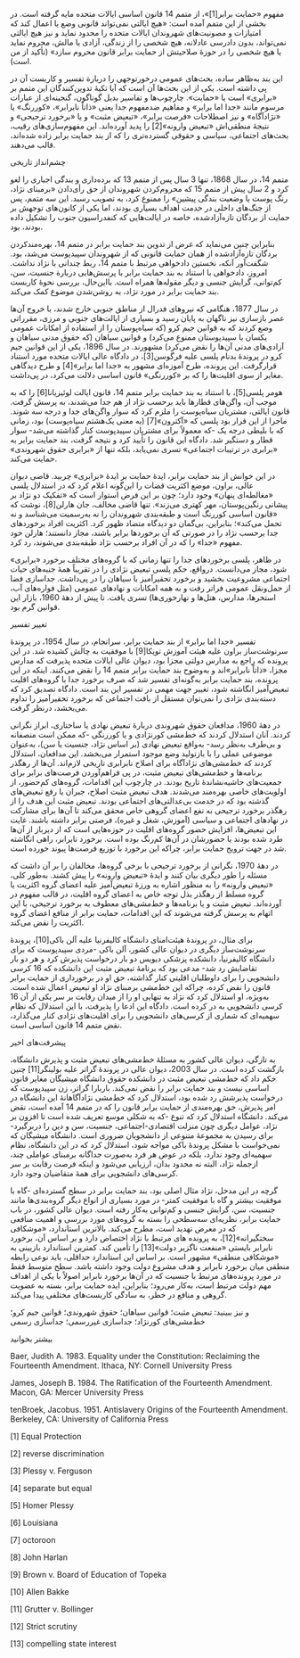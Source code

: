   مفهوم «حمایت برابر[1]»، از متمم 14 قانون اساسی ایالات متحده مایه گرفته است. در بخشی از این متمم آمده است: «هیچ ایالتی نمی‌تواند قانونی وضع یا اعمال کند که امتیازات و مصونیت‌های شهروندان ایالات متحده را محدود نماید و نیز هیچ ایالتی نمی‌تواند، بدون دادرسی عادلانه، هیچ شخصی را از زندگی، آزادی یا مالش، محروم نماید یا هیچ شخصی را در حوزۀ صلاحیتش از حمایت برابر قانون محروم سازد» (تأکید از من است). 

این بند به‌ظاهر ساده، بحث‌های عمومی درخورتوجهی را دربارة تفسیر و کاربست آن در پی داشته است. یکی از این بحث‌ها آن است که آیا تکیۀ تدوین‌کنندگان این متمم بر «برابری» است یا «حمایت». چارچوب‌ها و تفاسیر بدیل گوناگون، گنجینه‌ای از عبارات مرسوم مانند «جدا اما برابر» و مفاهیم ضدمفهوم جدا یعنی «ذاتاً نابرابر»، «کوررنگ» یا «نژادآگاه» و نیز اصطلاحات «فرصت برابر»، «تبعیض مثبت» و یا «برخورد ترجیحی» و نتیجۀ منطقی‌اش «تبعیض وارونه»[2] را پدید آورده‌اند. این مفهوم‌سازی‌های رقیب، بحث‌های اجتماعی، سیاسی و حقوقی گسترده‌تری را که از بند حمایت برابر زاده شده‌اند، قالب می‌دهند.

 چشم‌انداز تاریخی

متمم 14، در سال 1868، تنها 3 سال پس از متمم 13 که برده‌داری و بندگی اجباری را لغو کرد و 2 سال پیش از متمم 15 که محروم‌کردن شهروندان از حق رأی‌دادن «برمبنای نژاد، رنگ پوست یا وضعیت بندگی پیشین» را ممنوع کرد، به تصویب رسید. این سه متمم، پس از جنگ‌های داخلی در خدمت اهداف بسیاری بودند، اما یکی از کانون‌های توجهش بر حمایت از بردگان تازه‌آزادشده، خاصه در ایالت‌هایی که کنفدراسیون جنوب را تشکیل داده بودند، بود.

بنابراین چنین می‌نماید که غرض از تدوین بند حمایت برابر در متمم 14، بهره‌مندکردن بردگان تازه‌آزادشده از همان حمایت قانونی که از شهروندان سپیدپوست می‌شد، بود. شگفت‌آور آنکه، نخستین دادخواهی مرتبط با متمم 14، ربط چندانی با نژاد نداشت. امروز، دادخواهی با استناد به بند حمایت برابر با پرسش‌هایی دربارة جنسیت، سن، کم‌توانی، گرایش جنسی و دیگر مقوله‌ها همراه است. بااین‌حال، بررسی نحوۀ کاربست بند حمایت برابر در مورد نژاد، به روشن‌شدن موضوع کمک می‌کند.

 در سال 1877، هنگامی که نیروهای فدرال از مناطق جنوبی خارج شدند، با خروج آن‌ها عصر بازسازی نیز ناگهان به پایان رسید و بسیاری از ایالت‌های جنوبی و مرزی، مقرراتی وضع کردند که به قوانین جیم کرو (که سیاه‌پوستان را از استفاده از امکانات عمومی یکسان با سپیدپوستان ممنوع می‌کرد) و قوانین سیاهان (که حقوق مدنی سیاهان و آزادی‌های مدنی آن‌ها را نقض می‌کرد) مشهورند. در سال 1896، یکی از این قوانین جیم کرو در پروندۀ بدنام پلسی علیه فرگوسن[3]، در دادگاه عالی ایالات متحده مورد استناد قرارگرفت. این پرونده، طرح آموزه‌ای مشهور به «جدا اما برابر»[4] و طرح دیدگاهی مغایر از سوی اقلیت‌ها را که بر «کوررنگی» قانون اساسی دلالت می‌کرد، در پی‌داشت.

 هومر پلسی[5]، با استناد به بند حمایت برابر متمم 14، قانون ایالت لوئیزیانا[6] را که به موجب آن، واگن‌های قطارها باید برحسب نژاد از هم جدا می‌شدند، به پرسش گرفت. قانون ایالتی، مشتریان سیاه‌پوست را ملزم کرد که سوار واگن‌های جدا و درجه سه شوند. ماجرا از این قرار بود پلسی که «آکترون»[7] (به معنی یک‌هشتم سیاه‌پوست) بود، زمانی که با بلیطی درجه یک -که معمولاً برای مشتریان سپیدپوست کنار گذاشته می‌شد- سوار قطار و دستگیر شد. دادگاه این قانون را تأیید کرد و نتیجه گرفت، بند حمایت برابر به «برابری در ترتیبات اجتماعی» تسری نمی‌یابد، بلکه تنها از «برابری حقوق شهروندی» حمایت می‌کند.

 در این خوانش از بند حمایت برابر، ایدۀ حمایت بر ایدۀ «برابری» چربید. قاضی دیوان عالی، براون، موضع اکثریت قضات را این‌گونه اعلام کرد که در استدلال پلسی «مغالطه‌ای پنهان» وجود دارد؛ چون بر این فرض استوار است که «تفکیک دو نژاد بر پیشانی رنگین‌پوستان، مهر کهتری می‌زند». تنها قاضی مخالف، جان هارلن[8]، نوشت که «قانون اساسی کوررنگ است و طبقه‌بندی شهروندان را نه به‌رسمیت می‌شناسد و نه تحمل می‌کند»؛ بنابراین، بی‌گمان دو دیدگاه متضاد ظهور کرد. اکثریت افراد برخوردهای جدا برحسب نژاد را در صورتی که آن برخوردها برابر باشند، مجاز دانستند؛ هارلن خود مفهوم «جدا» را که در آن افراد برحسب نژاد طبقه‌بندی می‌شوند، رد کرد.

 در ظاهر، پلسی برخوردهای جدا را تنها زمانی که با گروه‌های مختلف برخورد «برابری» شود، مجاز می‌دانست. درواقع، حکم پلسی تبعیض نژادی را در تقریباً همۀ جنبه‌های حیات اجتماعی مشروعیت بخشید و برخورد تحقیرآمیز با سیاهان را در پی‌داشت. جداسازی فضا از حمل‌ونقل عمومی فراتر رفت و به همه امکانات و نهادهای عمومی (مثل فواره‌های آب، استخرها، مدارس، هتل‌ها و نهارخوری‌ها) تسری یافت. تا پیش از دهۀ 1960، بازار این قوانین گرم بود.

تغییر تفسیر

تفسیر «جدا اما برابر» از بند حمایت برابر، سرانجام، در سال 1954، در پروندۀ سرنوشت‌ساز براون علیه هیئت آموزش توپکا[9] با موفقیت به چالش کشیده شد. در این پرونده که راجع به مدارس دولتی مجزا بود، دیوان عالی ایالات متحده پذیرفت که مدارس مجزا، «ذاتاً نابرابر»اند و به‌وضوح بند حمایت برابر متمم 14 را نقض می‌کنند. اینکه در این پرونده، بند حمایت برابر به‌گونه‌ای تفسیر شد که صرف برخورد جدا با گروه‌های اقلیت تبعیض‌آمیز انگاشته شود، تغییر جهت مهمی در تفسیر این بند است. دادگاه تصدیق کرد که دسته‌بندی نژادی را نمی‌توان مستقل از بافت اجتماعی که برخورد تحقیرآمیز را تداوم می‌بخشد، درنظر گرفت. 

در دهۀ 1960، مدافعان حقوق شهروندی دربارۀ تبعیض نهادی یا ساختاری، ابراز نگرانی کردند. آنان استدلال کردند که خط‌مشی کورنژادی و یا کوررنگی -که ممکن است منصفانه و بی‌طرف به‌نظر رسد- به‌واقع تبعیض نهادی (بر اساس نژاد، جنسیت یا سن)، به‌عنوان موضوعی عملی را با بازتولید وضع موجود استمرار می‌بخشد. این مدافعان، استدلال کردند که خط‌مشی‌های نژادآگاه برای اصلاح نابرابری تاریخی لازم‌اند. آن‌ها از رهگذر برنامه‌ها و خط‌مشی‌های تبعیض مثبت، در پی فراهم‌آوردن فرصت‌های برابر برای جمعیت‌های حاشیه‌نشاندۀ تاریخ بودند. در چارچوب این اقدامات، گروه‌های کم‌حضور، از اولویت‌های خاصی بهره‌مند می‌شدند. هدف تبعیض مثبت اصلاح، جبران یا رفع تبعیض‌های گذشته بود که در خدمت بی‌عدالتی‌های اجتماعی بودند. تبعیض مثبت این هدف را از رهگذر برخورد ترجیحی به نفع اعضای گروهی خاص محقق می‌کند تا آن‌ها برای مشارکت در نهادهای اجتماعی و سیاسی (آموزش، شغل و غیره)، فرصتی برابر داشته باشند. غایت این تبعیض‌ها، افزایش حضور گروه‌های اقلیت در حوزه‌هایی است که از دیرباز از آن‌ها طرد شده بودند یا حضورشان در آن‌ها کم‌رنگ بوده است. برخورد نابرابر، راهی انگاشته شد در جهت ترویج حمایت برابر، چراکه این برخورد با توزیع فرصت‌ها پیوند خورده است.

در دهۀ 1970، نگرانی از برخورد ترجیحی با برخی گروه‌ها، مخالفان را بر آن داشت که مسئله را طور دیگری بیان کنند و ایدۀ «تبعیض وارونه» را پیش کشند. به‌طور کلی، «تبعیض وارونه» را به منظور اشاره به ورزۀ تبعیض‌آمیز علیه اعضای گروه اکثریت یا گروه مسلط از رهگذر بذل توجه خاص به اعضای گروه اقلیت، در قالب مفهوم در آورده‌اند. تبعیض مثبت و یا برنامه‌ها و خط‌مشی‌های معطوف به برخورد ترجیحی، با این اتهام به پرسش گرفته می‌شوند که این اقدامات، حمایت برابر از منافع اعضای گروه اکثریت را نقض می‌کند.

برای مثال، در پروندۀ هیئت‌امنای دانشگاه کالیفرنیا علیه آلن باکی[10]، پروندۀ سرنوشت‌ساز دیگری در دیوان عالی کشور، آلن باکی -مردی سپیدپوست که برای دانشگاه کالیفرنیا، دانشکده پزشکی دیویس دو بار درخواست پذیرش کرد و هر دو بار تقاضایش رد شد- مدعی بود که برنامۀ تبعیض مثبت این دانشکده که 16 کرسی دانشجویی را برای داوطلبان اقلیتی کنار گذاشته، حق او در برخورداری از حمایت برابر قانون را نقض کرده، چراکه این خط‌مشی برمبنای نژاد او تبعیض اعمال شده است. به‌ویژه، او استدلال کرد که نژاد به تنهایی او را از میدان رقابت بر سر یکی از آن 16 کرسی دانشجویی به در کرده است. دادگاه این ادعا را پذیرفت، با این استدلال که نظام سهمیه‌ای که شماری از کرسی‌های دانشجویی را برای اقلیت‌های نژادی کنار می‌گذارد، نقض متمم 14 قانون اساسی است.

پیشرفت‌های اخیر

 به تازگی، دیوان عالی کشور به مسئلۀ خط‌مشی‌های تبعیض مثبت و پذیرش دانشگاه، بازگشت کرده است. در سال 2003، دیوان عالی در پروندۀ گراتر علیه بولینگر[11] چنین حکم داد که خط‌مشی تبعیض مثبت در دانشکده حقوق دانشگاه میشیگان مغایر قانون اساسی نیست و بند حمایت برابر را نقض نمی‌کند. باربارا گراتر، زن سپیدپوست که درخواست پذیرشش رد شده بود، استدلال کرد که خط‌مشی نژادآگاهانۀ این دانشگاه در امر پذیرش، حق بهره‌مندی از حمایت برابر قانون را که در متمم 14 آمده است، نقض می‌کند. دانشگاه استدلال کرد که تنوع -که به شکلی موسع تعریف شده است تا افزون بر نژاد، عوامل دیگری چون منزلت اقتصادی-اجتماعی، جنسیت، سن و دین را دربرگیرد- برای رسیدن به مجموعۀ متنوعی از دانشجویان ضروری است. دانشگاه میشیگان که نمی‌خواست با مشکل پروندۀ باکی مواجه شود، استدلال کرد که در این دانشگاه، نظام سهمیه‌ای وجود ندارد، بلکه در عوض هر فرد به‌صورت جداگانه برمبنای عواملی چند، ازجمله نژاد، البته نه محدود بدان، ارزیابی می‌شود و اینکه فرصت رقابت بر سر کرسی‌های دانشجویی برای همۀ متقاضیان وجود دارد.

گرچه در این مدخل، نژاد مثال اصلی بود، بند حمایت برابر در سطح گسترده‌ای -گاه با موفقیت بیشتر و گاه با موفقیت کمتر- در مورد بسیاری از انواع دیگر گروه‌بندی‌ها مانند جنسیت، سن، گرایش جنسی و کم‌توانی به‌کار رفته است. دیوان عالی کشور، در باب حمایت برابر، نظریه‌ای سه‌سطحی را بسته به گروه‌های مورد بررسی و اهمیت منافعی که در معرض تهدید است، مطرح می‌کند. بالاترین استاندارد، «موشکافی سختگیرانه»[12]، به پرونده های مرتبط با نژاد اختصاص دارد و بر اساس آن، برخورد نابرابر بایستی «منفعت ناگزیر دولت»[13] را تأمین کند. کمترین استاندارد بازبینی به «موشکافی منطقی» مشهور است. بر اساس این استاندارد حداقلی، باید نوعی رابطه منطقی میان برخورد نابرابر و هدف مشروع دولت وجود داشته باشد. سطح متوسط فقط در مورد پرونده‌های مرتبط با جنسیت که در آن‌ها برخورد نابرابر اصولاً با یکی از اهداف مهم دولت مرتبط است، به‌کار می‌رود؛ بنابراین، ایده حمایت برابر، بسته به عضویت گروهی و منافع در خطر، به سادگی کاربست‌های مختلفی پیدا می‌کند.

و نیز ببینید: تبعیض مثبت؛ قوانین سیاهان؛ حقوق شهروندی؛ قوانین جیم کرو؛ خط‌مشی‌های کورنژاد؛ جداسازی غیررسمی؛ جداسازی رسمی

بیشتر بخوانید

Baer, Judith A. 1983. Equality under the Constitution: Reclaiming the Fourteenth Amendment. Ithaca, NY: Cornell University Press

James, Joseph B. 1984. The Ratification of the Fourteenth Amendment. Macon, GA: Mercer University Press

tenBroek, Jacobus. 1951. Antislavery Origins of the Fourteenth Amendment. Berkeley, CA: University of California Press

 [1] Equal Protection

[2] reverse discrimination

 [3] Plessy v. Ferguson

 [4] separate but equal

[5] Homer Plessy

[6] Louisiana

[7] octoroon

[8] John Harlan

[9] Brown v. Board of Education of Topeka

[10] Allen Bakke

 [11] Grutter v. Bollinger

[12] Strict scrutiny

[13] compelling state interest

 

 

 

 